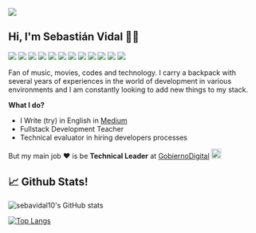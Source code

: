 ![](https://komarev.com/ghpvc/?username=sebavidal10&style=flat&color=blue)

## Hi, I'm Sebastián Vidal 🤘🏻
![](https://img.shields.io/badge/Html-informational?style=flat&logo=html5&logoColor=white&color=f57f17)
![](https://img.shields.io/badge/Css-informational?style=flat&logo=css3&logoColor=white&color=ff0000)
![](https://img.shields.io/badge/Ruby-informational?style=flat&logo=ruby&logoColor=white&color=CC342D)
![](https://img.shields.io/badge/RoR-informational?style=flat&logo=ruby-on-rails&logoColor=white&color=CC342D)
![](https://img.shields.io/badge/Php-informational?style=flat&logo=php&logoColor=white&color=8892BF)
![](https://img.shields.io/badge/Laravel-informational?style=flat&logo=laravel&logoColor=white&color=8892BF)
![](https://img.shields.io/badge/Js-informational?style=flat&logo=javascript&logoColor=white&color=51D04D)
![](https://img.shields.io/badge/Node-informational?style=flat&logo=node.js&logoColor=white&color=51D04D)
![](https://img.shields.io/badge/React-informational?style=flat&logo=react&logoColor=white&color=51D04D)
![](https://img.shields.io/badge/Angular-informational?style=flat&logo=angular&logoColor=white&color=51D04D)
![](https://img.shields.io/badge/Docker-informational?style=flat&logo=docker&logoColor=white&color=1158c7)
![](https://img.shields.io/badge/Git-informational?style=flat&logo=git&logoColor=white&color=8E24AA)

Fan of music, movies, codes and technology. I carry a backpack with several years of experiences in the world of development in various environments and I am constantly looking to add new things to my stack. 

**What I do?**
- I Write (try) in English in [Medium](https://sebacode.medium.com)
- Fullstack Development Teacher
- Technical evaluator in hiring developers processes

But my main job ❤️ is be **Technical Leader** at [GobiernoDigital](https://digital.gob.cl) <img src="https://cdn.countryflags.com/thumbs/chile/flag-800.png" width="20" >

## 📈 Github Stats!

![sebavidal10's GitHub stats](https://github-readme-stats.vercel.app/api?username=sebavidal10&show_icons=true&theme=radical&count_private=true&show_icons=true)

[![Top Langs](https://github-readme-stats.vercel.app/api/top-langs/?username=sebavidal10&langs_count=8&theme=radical)](https://github.com/sebavidal10/github-readme-stats)
